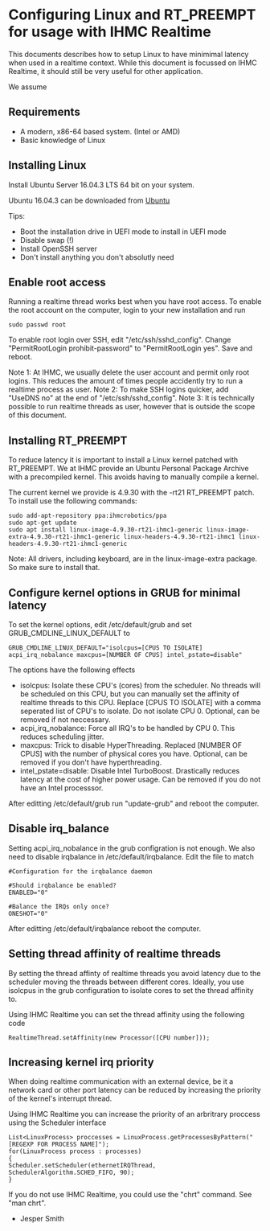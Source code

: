 # Configuring Linux and RT_PREEMPT for usage with IHMC Realtime

This documents describes how to setup Linux to have minimimal latency when used in a realtime context. While this document is focussed on IHMC Realtime, it should still be very useful for other application.

We assume

## Requirements

- A modern, x86-64 based system. (Intel or AMD)
- Basic knowledge of Linux

## Installing Linux

Install Ubuntu Server 16.04.3 LTS 64 bit on your system. 

Ubuntu 16.04.3 can be downloaded from [Ubuntu](https://www.ubuntu.com/download/server/thank-you?country=US&version=16.04.3&architecture=amd64)

Tips:
- Boot the installation drive in UEFI mode to install in UEFI mode
- Disable swap (!)
- Install OpenSSH server
- Don't install anything you don't absolutly need

## Enable root access

Running a realtime thread works best when you have root access. To enable the root account on the computer, login to your new installation and run

    sudo passwd root


To enable root login over SSH, edit "/etc/ssh/sshd_config". Change "PermitRootLogin prohibit-password" to "PermitRootLogin yes". Save and reboot.

Note 1: At IHMC, we usually delete the user account and permit only root logins. This reduces the amount of times people accidently try to run a realtime process as user.
Note 2: To make SSH logins quicker, add  "UseDNS no" at the end of "/etc/ssh/sshd_config".
Note 3: It is technically possible to run realtime threads as user, however that is outside the scope of this document.

## Installing RT_PREEMPT

To reduce latency it is important to install a Linux kernel patched with RT_PREEMPT. We at IHMC provide an Ubuntu Personal Package Archive with a precompiled kernel. This avoids having to manually compile a kernel.

The current kernel we provide is 4.9.30 with the -rt21 RT_PREEMPT patch. To install use the following commands:

    sudo add-apt-repository ppa:ihmcrobotics/ppa
    sudo apt-get update
    sudo apt install linux-image-4.9.30-rt21-ihmc1-generic linux-image-extra-4.9.30-rt21-ihmc1-generic linux-headers-4.9.30-rt21-ihmc1 linux-headers-4.9.30-rt21-ihmc1-generic

Note: All drivers, including keyboard, are in the linux-image-extra package. So make sure to install that.


## Configure kernel options in GRUB for minimal latency

To set the kernel options, edit /etc/default/grub and set GRUB_CMDLINE_LINUX_DEFAULT to 

    GRUB_CMDLINE_LINUX_DEFAULT="isolcpus=[CPUS TO ISOLATE] acpi_irq_nobalance maxcpus=[NUMBER OF CPUS] intel_pstate=disable"

The options have the following effects
- isolcpus: Isolate these CPU's (cores) from the scheduler. No threads will be scheduled on this CPU, but you can manually set the affinity of realtime threads to this CPU. Replace [CPUS TO ISOLATE] with a comma seperated list of CPU's to isolate. Do  not isolate CPU 0. Optional, can be removed if not neccessary.
- acpi_irq_nobalance: Force all IRQ's to be handled by CPU 0. This reduces scheduling jitter.
- maxcpus: Trick to disable HyperThreading. Replaced [NUMBER OF CPUS] with the number of physical cores you have. Optional, can be removed if you don't have hyperthreading.
- intel_pstate=disable: Disable Intel TurboBoost. Drastically reduces latency at the cost of higher power usage. Can be removed if you do not have an Intel processsor.


After editting /etc/default/grub run "update-grub" and reboot the computer.

## Disable irq_balance

Setting acpi_irq_nobalance in the grub configration is not enough. We also need to disable irqbalance in /etc/default/irqbalance. Edit the file to match

    #Configuration for the irqbalance daemon
     
    #Should irqbalance be enabled?
    ENABLED="0"
     
    #Balance the IRQs only once?
    ONESHOT="0"

After editting /etc/default/irqbalance reboot the computer.

## Setting thread affinity of realtime threads

By setting the thread affinty of realtime threads you avoid latency due to the scheduler moving the threads between different cores. 
Ideally, you use isolcpus in the grub configuration to isolate cores to set the thread affinity to. 

Using IHMC Realtime you can set the thread affinity using the following code

    RealtimeThread.setAffinity(new Processor([CPU number]));
    
    
## Increasing kernel irq priority

When doing realtime communication with an external device, be it a network card or other port latency can be reduced by increasing the priority of the kernel's interrupt thread.

Using IHMC Realtime you can increase the priority of an arbritrary proccess using the Scheduler interface

    List<LinuxProcess> proccesses = LinuxProcess.getProcessesByPattern("[REGEXP FOR PROCESS NAME]");
    for(LinuxProcess process : processes)
    {
    Scheduler.setScheduler(ethernetIRQThread, SchedulerAlgorithm.SCHED_FIFO, 90);
    }


If you do not use IHMC Realtime, you could use the "chrt" command. See "man chrt".


- Jesper Smith
